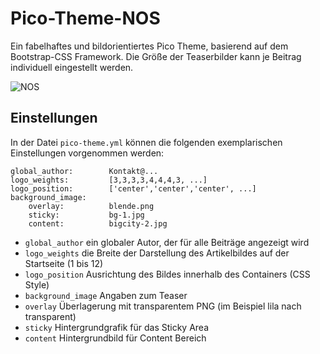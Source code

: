# Pico-Theme-NOS

Ein fabelhaftes und bildorientiertes Pico Theme, basierend auf dem Bootstrap-CSS Framework. Die Größe der Teaserbilder kann je Beitrag individuell eingestellt werden.

![NOS](https://repository-images.githubusercontent.com/831752170/24e5b24a-954b-4826-a05f-d291401a9334)

## Einstellungen

In der Datei `pico-theme.yml` können die folgenden exemplarischen Einstellungen vorgenommen werden:

    global_author:        Kontakt@...
    logo_weights:         [3,3,3,3,4,4,4,3, ...]
    logo_position:        ['center','center','center', ...]
    background_image:
        overlay:          blende.png
        sticky:           bg-1.jpg
        content:          bigcity-2.jpg

- `global_author` ein globaler Autor, der für alle Beiträge angezeigt wird
- `logo_weights` die Breite der Darstellung des Artikelbildes auf der Startseite (1 bis 12)
- `logo_position` Ausrichtung des Bildes innerhalb des Containers (CSS Style)
- `background_image` Angaben zum Teaser
- `overlay` Überlagerung mit transparentem PNG (im Beispiel lila nach transparent)
- `sticky` Hintergrundgrafik für das Sticky Area
- `content` Hintergrundbild für Content Bereich